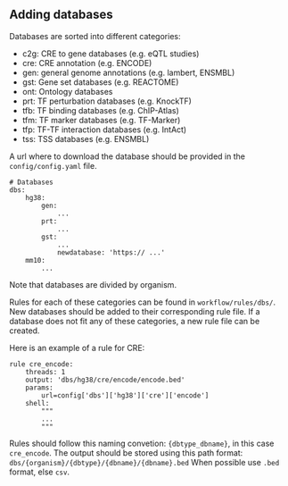 ## Adding databases

Databases are sorted into different categories:
- c2g: CRE to gene databases (e.g. eQTL studies)
- cre: CRE annotation (e.g. ENCODE)
- gen: general genome annotations (e.g. lambert, ENSMBL)
- gst: Gene set databases (e.g. REACTOME)
- ont: Ontology databases
- prt: TF perturbation databases (e.g. KnockTF)
- tfb: TF binding databases (e.g. ChIP-Atlas)
- tfm: TF marker databases (e.g. TF-Marker)
- tfp: TF-TF interaction databases (e.g. IntAct)
- tss: TSS databases (e.g. ENSMBL)

A url where to download the database should be provided in the `config/config.yaml` file.
```
# Databases
dbs:
    hg38:
        gen:
            ...
        prt:
            ...
        gst:
            ...
            newdatabase: 'https:// ...'
    mm10:
        ...
```
Note that databases are divided by organism.

Rules for each of these categories can be found in `workflow/rules/dbs/`. New databases should be added to their corresponding rule file.
If a database does not fit any of these categories, a new rule file can be created.

Here is an example of a rule for CRE:
```
rule cre_encode:
    threads: 1
    output: 'dbs/hg38/cre/encode/encode.bed'
    params:
        url=config['dbs']['hg38']['cre']['encode']
    shell:
        """
        ...
        """
```

Rules should follow this naming convetion: `{dbtype_dbname}`, in this case `cre_encode`.
The output should be stored using this path format: `dbs/{organism}/{dbtype}/{dbname}/{dbname}.bed`
When possible use `.bed` format, else `csv`.
